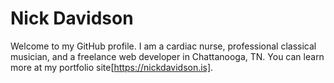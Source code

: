 # Nick Davidson

Welcome to my GitHub profile. I am a cardiac nurse, professional classical musician, and a freelance web developer in Chattanooga, TN. You can learn more at my portfolio site[https://nickdavidson.is].
